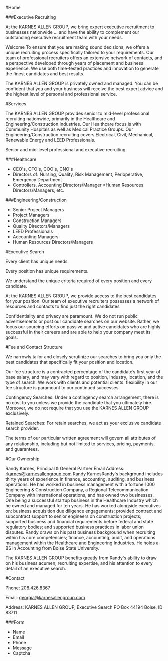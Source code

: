 #Home

###Executive Recruiting

At the KARNES ALLEN GROUP, we bring expert executive recruitment to businesses nationwide … and have the ability to complement our outstanding executive recruitment team with your needs.

Welcome
To ensure that you are making sound decisions, we offers a unique recruiting process specifically tailored to your requirements. Our team of professional recruiters offers an extensive network of contacts, and a perspective developed through years of placement and business experience. We use both time-tested practices and innovation to generate the finest candidates and best results.

The KARNES ALLEN GROUP is privately owned and managed. You can be confident that you and your business will receive the best expert advice and the highest level of personal and professional service.

#Services

The KARNES ALLEN GROUP provides senior to mid-level professional recruiting nationwide, primarily in the Healthcare and Engineering/Construction Industries.  Our Healthcare focus is with Community Hospitals as well as Medical Practice Groups.  Our Engineering/Construction recruiting covers Electrical, Civil, Mechanical, Renewable Energy and LEED Professionals.

Senior and mid-level professional and executive recruiting

###Healthcare
  * CEO's, CFO's, COO's, CNO's
  * Directors of:  Nursing, Quality, Risk Management, Perioperative, Emergency Department
  * Controllers, Accounting Directors/Manager
  *Human Resources Directors/Managers, etc.

###Engineering/Construction
  * Senior Project Managers
  * Project Managers
  * Construction Managers
  * Quality Directors/Managers
  * LEED Professionals
  * Accounting Managers
  * Human Resources Directors/Managers

#Executive Search

Every client has unique needs.

Every position has unique requirements.

We understand the unique criteria required of every position and every candidate.

At the KARNES ALLEN GROUP, we provide access to the best candidates for your position.  Our team of executive recruiters possesses a network of resources and contacts to find just the right candidates

Confidentiality and privacy are paramount.  We do not run public advertisements or post our candidate searches on our website.  Rather, we focus our sourcing efforts on passive and active candidates who are highly successful in their careers and are able to help your company meet its goals.

#Fee and Contact Structure

We narrowly tailor and closely scrutinize our searches to bring you only the best candidates that specifically fit your position and location.

Our fee structure is a contracted percentage of the candidate’s first year of base salary, and may vary with regard to position, industry, location, and the type of search.  We work with clients and potential clients: flexibility in our fee structure is paramount to our continued successes.

Contingency Searches:
Under a contingency search arrangement, there is no cost to you unless we provide the candidate that you ultimately hire.  Moreover, we do not require that you use the KARNES ALLEN GROUP exclusively.

Retained Searches:
For retain searches, we act as your exclusive candidate search provider.

The terms of our particular written agreement will govern all attributes of any relationship, including but not limited to services, pricing, payments, and guarantees.

#Our Ownership

Randy Karnes, Principal & General Partner
Email Address: rkarnes@karnesallengroup.com
Randy KarnesRandy's background includes thirty years of experience in finance, accounting, auditing, and business operations. He has worked in business management with a fortune 1000 Engineering & Construction Company, a Regional Telecommunication Company with international operations, and has owned two businesses. One being a successful startup business in the Healthcare Industry which he owned and managed for ten years. He has worked alongside executives on: business acquisition due diligence engagements; provided contract and subcontract support to senior engineers on construction projects; supported business and financial requirements before federal and state regulatory bodies; and supported business practices in labor union disputes. Randy draws on his past business background when recruiting within his core competencies; finance, accounting, audit, and operations management within the Healthcare and Engineering Industries. He holds a BS in Accounting from Boise State University.

The KARNES ALLEN GROUP benefits greatly from Randy's ability to draw on his business acumen, recruiting expertise, and his attention to every detail of an executive search.

#Contact

Phone: 208.426.8367

Email: georgia@karnesallengroup.com

Address:
KARNES ALLEN GROUP, Executive Search 
PO Box 44194
Boise, ID 83711

###Form
  * Name
  * Email
  * Phone
  * Message
  * Captcha


